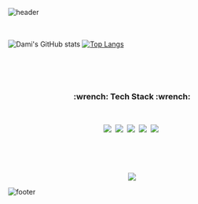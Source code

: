 ![header](https://capsule-render.vercel.app/api?type=waving&color=auto&height=250&section=header&text=DamiJung&fontSize=80&animation=twinkling&rotate=-5)


</br></br>
![Dami's GitHub stats](https://github-readme-stats.vercel.app/api?username=jungdami-ing&show_icons=true)
[![Top Langs](https://github-readme-stats.vercel.app/api/top-langs/?username=jungdami-ing&layout=compact)](https://github.com/jungdami-ing/github-readme-stats)



</br></br></br>
<h3 align="center"> :wrench: Tech Stack :wrench: </h3>
</br>
<p align="center">
<img src="https://img.shields.io/badge/Java-007396?style=flat-square&logo=Java&logoColor=white"/></a>&nbsp
<img src="https://img.shields.io/badge/HTML-E34F26?style=flat-square&logo=html5&logoColor=white"/></a>&nbsp
<img src="https://img.shields.io/badge/CSS-E34F26?style=flat-square&logo=css3&logoColor=white"/></a>&nbsp
<img src="https://img.shields.io/badge/JavaScript-F7DF1E?style=flat-square&logo=javascript&logoColor=white"/></a>&nbsp
<img src="https://img.shields.io/badge/Oracle-F80000?style=flat-square&logo=oracle&logoColor=white"/></a>&nbsp
</p>


</br></br></br>
<p align="center">
<a href="https://hits.seeyoufarm.com"><img src="https://hits.seeyoufarm.com/api/count/incr/badge.svg?url=https%3A%2F%2Fgithub.com%2Fjungdami-ing&count_bg=%23C19CE5&title_bg=%23847E7E&icon=github.svg&icon_color=%23E7E7E7&title=hits&edge_flat=false"/></a>
</p>


![footer](https://capsule-render.vercel.app/api?type=waving&color=auto&height=250&section=footer)
